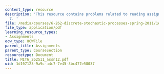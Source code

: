 ```yaml
---
content_type: resource
description: 'This resource contains problems related to reading assignments: chapter
  7. '
file: /media/courses/6-262-discrete-stochastic-processes-spring-2011/1d1071239a9ca4c77e453bc477e58037_MIT6_262S11_assn12.pdf
file_type: application/pdf
learning_resource_types:
- Assignments
ocw_type: OCWFile
parent_title: Assignments
parent_type: CourseSection
resourcetype: Document
title: MIT6_262S11_assn12.pdf
uid: 1d107123-9a9c-a4c7-7e45-3bc477e58037
---
```

